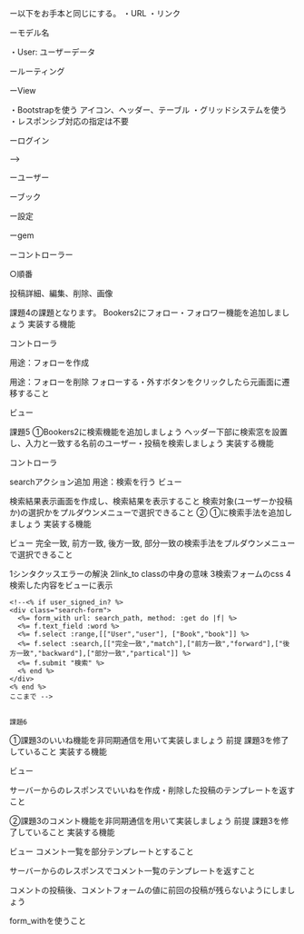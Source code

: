 ー以下をお手本と同じにする。
・URL
・リンク

ーモデル名
<!-- ・Book: 投稿データ -->
<!-- カラム名:title,body,user_id -->
<!-- バリデーション　body 200文字以上 -->

・User: ユーザーデータ
<!-- カラム名: name, introduction, profile_image_id -->
<!-- バリデーション　name 2~20文字 ,introduction max50 -->



ールーティング
<!-- ・ルートパスを設定 -->
<!-- ・resourcesを使う -->

ーView
<!-- ・投稿や更新時サクセスメッセージ "successfully"の言葉を含む。 -->
<!-- ・エラーメッセージ　"error"の言葉を含む。 -->
<!-- ・失敗時にエラーメッセージ -->
<!-- ・一覧画面、詳細画面から新規投稿をできる。 -->
・Bootstrapを使う
アイコン、ヘッダー、テーブル
・グリッドシステムを使う
・レスポンシブ対応の指定は不要

ーログイン
<!-- ・ヘッダーの内容を変える -->
<!-- ・ログイン済　Home, Users, Books, logout -->
<!-- ・ログイン前　Home, About, sign up, login -->
<!-- ・ユーザー名、メー<!-- ル、パスワードでユーザーの新規登録をする。 --> -->
<!-- ・ユーザー名とパスワードでログイン -->
<!-- ・ログイン後はマイページへ移動 -->

ーユーザー
<!-- ・ログインしたユーザーは、自分のプロフィールを編集できる。 -->
<!-- ・以下を登録編集できる -->
<!-- 名前、画像、自己紹介文 -->
<!-- ・画像を登録していない場合は任意のNoImageを表示 -->


ーブック
<!-- ・新規投稿、更新後は本の詳細画面へ移動 -->

ー設定
<!-- ・本の感想は、投稿者のみが編集削除できる。 -->
<!-- ・URLを入力しても他の投稿者が投稿した編集画面には移動できない。 -->
<!-- ・scaffoldは利用しない。 -->

ーgem
<!-- ・refile -->
<!-- ・devise -->

ーコントローラー
<!-- ・users -->
<!-- create,new,edit,destroy,show -->
<!-- ・books -->
<!-- index,create,new,edit,destroy,show -->
<!-- ・homes -->
<!-- top,about -->

○順番
<!-- モデル、コントローラー、gem -->
<!-- ホーム、about -->
<!-- ログイン・ログアウト機能、新規登録機能 -->
<!-- 投稿一覧機能,新規投稿 -->
投稿詳細、編集、削除、画像
<!-- マイページ、編集、削除、画像 -->




課題4の課題となります。
Bookers2にフォロー・フォロワー機能を追加しましょう
実装する機能

コントローラ
<!-- relationshipsコントローラを追加 -->
<!-- createアクションを追加 -->
用途：フォローを作成
<!-- destroyアクションを追加 -->
用途：フォローを削除
フォローする・外すボタンをクリックしたら元画面に遷移すること
<!-- モデル -->
<!-- relationshipモデルを作成 -->

ビュー
<!-- サイドバーにフォロー数・フォロワー数を表示 -->
<!-- マイページ以外のサイドバーにフォローする・外すボタンを追加 -->
<!-- ユーザー一覧画面にフォロー数・フォロワー数・フォローする・外すボタンの設置 -->
<!-- フォロー・フォロワー一覧画面を作成すること -->


課題5
①Bookers2に検索機能を追加しましょう
ヘッダー下部に検索窓を設置し、入力と一致する名前のユーザー・投稿を検索しましょう
実装する機能

コントローラ
<!-- searchコントローラ追加 -->
searchアクション追加 用途：検索を行う
ビュー
<!-- ログインしている場合に限り、ヘッダーに検索窓・検索ボタンを設置すること -->
検索結果表示画面を作成し、検索結果を表示すること
検索対象(ユーザーか投稿か)の選択かをプルダウンメニューで選択できること
② ①に検索手法を追加しましょう
実装する機能


ビュー
完全一致, 前方一致, 後方一致, 部分一致の検索手法をプルダウンメニューで選択できること



1シンタクッスエラーの解決
2link_to classの中身の意味
3検索フォームのcss
4検索した内容をビューに表示


<!-- 検索機能 -->
    <!--<% if user_signed_in? %>
    <div class="search-form">
      <%= form_with url: search_path, method: :get do |f| %>
      <%= f.text_field :word %>
      <%= f.select :range,[["User","user"], ["Book","book"]] %>
      <%= f.select :search,[["完全一致","match"],["前方一致","forward"],["後方一致","backward"],["部分一致","partical"]] %>
      <%= f.submit "検索" %>
      <% end %>
    </div>
    <% end %>
    ここまで -->


    課題6
①課題3のいいね機能を非同期通信を用いて実装しましょう
前提
課題3を修了していること
実装する機能

ビュー
<!-- 投稿一つ一つを部分テンプレートとすること -->
サーバーからのレスポンスでいいねを作成・削除した投稿のテンプレートを返すこと

②課題3のコメント機能を非同期通信を用いて実装しましょう
前提
課題3を修了していること
実装する機能

ビュー
コメント一覧を部分テンプレートとすること

サーバーからのレスポンスでコメント一覧のテンプレートを返すこと

コメントの投稿後、コメントフォームの値に前回の投稿が残らないようにしましょう

form_withを使うこと
